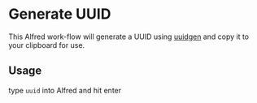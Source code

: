 # Generate UUID

This Alfred work-flow will generate a UUID using [uuidgen](http://man7.org/linux/man-pages/man1/uuidgen.1.html) and copy it to your clipboard for use.

## Usage
type `uuid` into Alfred and hit enter